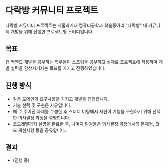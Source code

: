 # 다락방 커뮤니티 프로젝트

다락방 커뮤니티 프로젝트는 서울과기대 컴퓨터공학과 학술동아리 "다락방" 내 커뮤니티 개발을 위해 진행한 프로젝트형 스터디입니다.

## 목표

웹 백엔드 개발을 공부하는 학우들이 스프링을 공부하고 실제로 프로젝트에 적용하며 개발 실력을 향상시키자는 목표를 가지고 진행하였습니다.

## 진행 방식

- 같은 도메인과 요구사항을 가지고 개발을 진행합니다.
- 기술 선택 및 구현은 자유입니다.
- 매 주 주어진 과제를 수행한 후 스터디 미팅에서 자신이 기능을 구현하기 위해 선택한 의사결정 과정을 설명합니다.
- 코드레벨까지 설명을 완료한 후, 나머지 팀원들은 의사결정 과정에서의 문제점, 코드 개선사항 등을 공유합니다.

## 결과

- (진행 중)
